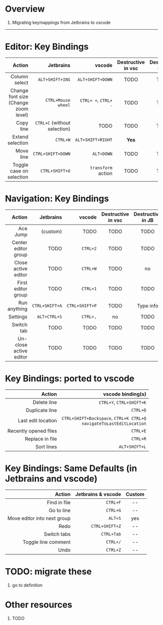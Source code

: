 # Overview
1. Migrating keymappings from Jetbrains to vscode


--------
# Editor: Key Bindings
|Action|Jetbrains|vscode|Destructive in vsc|Destructive in JB|
|---:|---:|---:|:---:|:---:|
|Column select|`ALT+SHIFT+INS`|`ALT+SHIFT+DOWN`|TODO|TODO|
|Change font size (Change zoom level)|`CTRL+Mouse wheel`|`CTRL+ +`, `CTRL+ -`|TODO|TODO|
|Copy line|`CTRL+C` (without selection)|TODO|TODO|TODO|
|Extend selection|`CTRL+W`|`ALT+SHIFT+RIGHT`|**Yes**|no|
|Move line|`CTRL+SHIFT+DOWN`|`ALT+DOWN`|TODO|TODO|
|Toggle case on selection|`CTRL+SHIFT+U`|`transform` action|TODO|TODO|


# Navigation: Key Bindings
|Action|Jetbrains|vscode|Destructive in vsc|Destructive in JB|
|---:|---:|---:|:---:|:---:|
|Ace Jump|(custom)|TODO|TODO|TODO|
|Center editor group|TODO|`CTRL+2`|TODO|TODO|
|Close active editor|TODO|`CTRL+W`|TODO|no|
|First editor group|TODO|`CTRL+1`|TODO|TODO|
|Run anything|`CTRL+SHIFT+A`|`CTRL+SHIFT+P`|TODO|Type info|
|Settings|`ALT+CTRL+S`|`CTRL+,`|no|TODO|
|Switch tab|TODO|TODO|TODO|TODO|
|Un-close active editor|TODO|TODO|TODO|TODO|


# Key Bindings: ported to vscode
|Action|vscode binding(s)|
|---:|---:|
|Delete line|`CTRL+Y`, `CTRL+SHIFT+K`|
|Duplicate line|`CTRL+D`|
|Last edit location|`CTRL+SHIFT+Backspace`, `CTRL+K CTRL+Q` <br>`navigateToLastEditLocation`|
|Recently opened files|`CTRL+E`|
|Replace in file|`CTRL+R`|
|Sort lines|`ALT+SHIFT+L`|


# Key Bindings: Same Defaults (in Jetbrains and vscode)
|Action|Jetbrains & vscode|Custom|
|---:|---:|:---:|
|Find in file|`CTRL+F`|--|
|Go to line|`CTRL+G`|--|
|Move editor into next group|`ALT+S`|yes|
|Redo|`CTRL+SHIFT+Z`|--|
|Switch tabs|`CTRL+Tab`|--|
|Toggle line comment|`CTRL+/`|--|
|Undo|`CTRL+Z`|--|


# TODO: migrate these
1. go to definition


# Other resources
1. TODO
